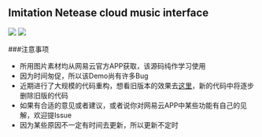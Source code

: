 ## Imitation Netease cloud music interface

![](https://img.shields.io/badge/license-Apache%202-blue.svg)
[![](https://img.shields.io/badge/API-19-orange.svg)](https://android-arsenal.com/api?level=19)

###注意事项
- 所用图片素材均从网易云官方APP获取，该源码纯作学习使用
- 因为时间匆促，所以该Demo尚有许多Bug
- 近期进行了大规模的代码重构，想看旧版本的效果去[这里](http://download.csdn.net/detail/wei_smile/9500163)，新的代码中将逐步删除旧版的代码
- 如果有合适的意见或者建议，或者说你对网易云APP中某些功能有自己的见解，欢迎提Issue
- 因为某些原因不一定有时间去更新，所以更新不定时


 
